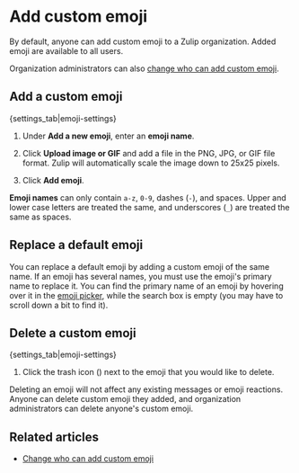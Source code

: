 # Add custom emoji

By default, anyone can add custom emoji to a Zulip organization. Added emoji
are available to all users.

Organization administrators can also
[change who can add custom emoji](/help/only-allow-admins-to-add-emoji).

## Add a custom emoji

{settings_tab|emoji-settings}

1. Under **Add a new emoji**, enter an **emoji name**.

1. Click **Upload image or GIF** and add a file in the PNG, JPG, or
   GIF file format. Zulip will automatically scale the image down to
   25x25 pixels.

1. Click **Add emoji**.

**Emoji names** can only contain `a-z`, `0-9`, dashes (`-`), and spaces.
Upper and lower case letters are treated the same, and underscores (`_`)
are treated the same as spaces.

## Replace a default emoji

You can replace a default emoji by adding a custom emoji of the same
name. If an emoji has several names, you must use the emoji's primary name
to replace it. You can find the primary name of an emoji by hovering over it
in the [emoji picker](/help/add-emoji), while the search box is empty (you
may have to scroll down a bit to find it).

## Delete a custom emoji

{settings_tab|emoji-settings}

1. Click the trash icon (<i class="icon-vector-trash"></i>) next to the
   emoji that you would like to delete.

Deleting an emoji will not affect any existing messages or emoji
reactions. Anyone can delete custom emoji they added, and organization
administrators can delete anyone's custom emoji.

## Related articles

* [Change who can add custom emoji](/help/only-allow-admins-to-add-emoji)
